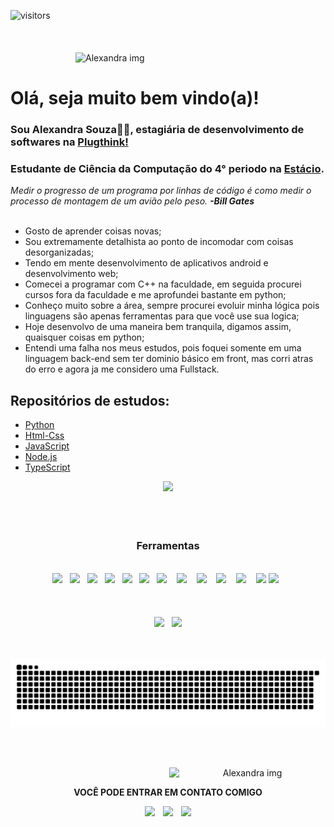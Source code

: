  ![visitors](http://estruyf-github.azurewebsites.net/api/VisitorHit?user=alexandrabsouz&repo=alexandrabsouz&countColorcountColor)
 <br><br><br><br>
<img src="https://github.com/alexandrabsouz/img-git/blob/main/img/alexandra.png" min-width="400px" max-width="300px" width="400px" align="right" alt="Alexandra img"><br>


# Olá, seja muito bem vindo(a)!
### Sou Alexandra Souza👩‍💻, estagiária de desenvolvimento de softwares na [Plugthink!](https://plugthink.com/)
### Estudante de Ciência da Computação do 4° periodo na [Estácio](https://matriculas.estacio.br/ciencia-da-computacao#:~:text=O%20Curso%20Superior%20de%20bacharelado,nas%20pessoas%20e%20na%20sociedade.).
 _Medir o progresso de um programa por linhas de código é como medir o processo de montagem de um avião pelo peso. <b>-Bill Gates_</b>
 <br><br>
 
 - Gosto de aprender coisas novas;
 - Sou extremamente detalhista ao ponto de incomodar com coisas desorganizadas;
 - Tendo em mente desenvolvimento de aplicativos android e desenvolvimento web;
 - Comecei a programar com C++ na faculdade, em seguida procurei cursos fora da faculdade e me aprofundei bastante em python;
 - Conheço muito sobre a área, sempre procurei evoluir minha lógica pois linguagens são apenas ferramentas para que você use sua logica;
 - Hoje desenvolvo de uma maneira bem tranquila, digamos assim, quaisquer coisas em python;
 - Entendi uma falha nos meus estudos, pois foquei somente em uma linguagem back-end sem ter dominio básico em front, mas corri atras do erro e agora ja me considero uma Fullstack.
 
## Repositórios de estudos:
* [Python](https://github.com/alexandrabsouz/python.estudos)
* [Html-Css](https://github.com/alexandrabsouz/html-css.estudos)
* [JavaScript](https://github.com/alexandrabsouz/javascript.estudos)
* [Node.js](https://github.com/alexandrabsouz/nodejs.estudos)
* [TypeScript](https://github.com/alexandrabsouz/typescript.estudos)

 <div align="center">
       <img src="https://github-readme-stats.vercel.app/api/top-langs/?username=alexandrabsouz&layout=compact&count_private=true&hide_border=true&theme=nightowl&show_icons=true">
 </div>
<br><br><br>


<div align="center"><h3> Ferramentas</h3><div> 
 <br>
<div align="center">
        <img src="https://github.com/alexandrabsouz/img/blob/main/icons/icon_python.png"></a>&nbsp;&nbsp;
        <img src="https://github.com/alexandrabsouz/img/blob/main/icons/icon_node.js.png"></a>&nbsp;&nbsp;
        <img src="https://github.com/alexandrabsouz/img/blob/main/icons/icon_typescript.png"></a>&nbsp;&nbsp; 
        <img src="https://github.com/alexandrabsouz/img/blob/main/icons/icon_html5.png"></a>&nbsp;&nbsp;
        <img src="https://github.com/alexandrabsouz/img/blob/main/icons/icon_css3.png"></a>&nbsp;&nbsp; 
        <img src="https://github.com/alexandrabsouz/img/blob/main/icons/icon_js.png"></a>&nbsp;&nbsp; 
        <img width=30 src="https://github.com/alexandrabsouz/img/blob/main/icons/icon_flask.png"></a> &nbsp;&nbsp;
        <img width=30 src="https://github.com/alexandrabsouz/img/blob/main/icons/icon_django.png"></a> &nbsp;&nbsp;
        <img width=30 src="https://github.com/alexandrabsouz/img/blob/main/icons/icon_bootstrap.png"></a> &nbsp;&nbsp;
        <img width=30 src="https://github.com/alexandrabsouz/img/blob/main/icons/icon_react.png"></a> &nbsp;&nbsp;
        <img width=30 src="https://github.com/alexandrabsouz/img/blob/main/icons/icon_mysql.png"></a> &nbsp;&nbsp;
       <img width=30 src="https://github.com/alexandrabsouz/img/blob/main/icons/icon_postgres.png"></a> 
       <img width=30 src="https://github.com/alexandrabsouz/img/blob/main/icons/icon_AWS.png"></a>&nbsp;&nbsp;
 </div>
 <br><br><br>

 
 <div>
 <a href="https://github.com/alexandrabsouz"></a>
     <img height="150em" src="https://github-readme-stats.vercel.app/api?username=alexandrabsouz&hide_border=true&show_icons=true&theme=nightowl&include_all_commits=true&count_private=true"/> &nbsp;
     <img height="150em" src="https://github-readme-streak-stats.herokuapp.com/?user=alexandrabsouz&hide_border=true&theme=nightowl&show_icons=true"/>
<div>
 
 <br><br>
 ![Snake animation](https://github.com/alexandrabsouz/alexandrabsouz/blob/output/github-contribution-grid-snake.svg)

 <br><br>

<img src="https://github.com/alexandrabsouz/img-git/blob/main/gifs/robozinho.gif" min-width="400px" max-width="150px" width="250px" align="right" alt="Alexandra img"><br>
 
 
 <p align="center"><strong>VOCÊ PODE ENTRAR EM CONTATO COMIGO<strong></p>

<p align="center">
 <a href="https://www.instagram.com/alexandrabsouz/"><img width=35 src="https://cdn.worldvectorlogo.com/logos/instagram-2-1.svg"></a> &nbsp;&nbsp; <a href="https://www.linkedin.com/in/alexandrabsouz/"><img width=35 src="https://cdn.worldvectorlogo.com/logos/linkedin-icon.svg"></a> &nbsp;&nbsp; <a href="https://api.whatsapp.com/send?phone=5593984232497&text=Que%20bacana!%20%C3%89%20um%20prazer%20receber%20voc%C3%AA%20aqui%20no%20WhatsApp.%20Estou%20%C3%A0%20sua%20disposi%C3%A7%C3%A3o."><img width=35 src="https://cdn.worldvectorlogo.com/logos/whatsapp-symbol.svg"></a>  
</p>





